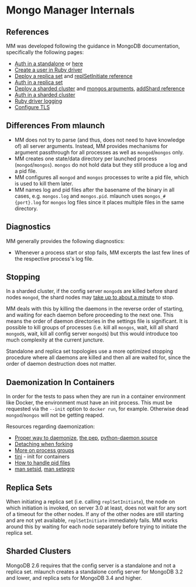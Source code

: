 # Mongo Manager Internals

## References

MM was developed following the guidance in MongoDB documentation,
specifically the following pages:

- [Auth in a standalone](https://docs.mongodb.com/manual/tutorial/enable-authentication/)
or [here](https://docs.mongodb.com/guides/server/auth/)
- [Create a user in Ruby driver](https://docs.mongodb.com/ruby-driver/current/tutorials/user-management/#creating-users)
- [Deploy a replica set](https://docs.mongodb.com/manual/tutorial/deploy-replica-set/)
and [replSetInitiate reference](https://docs.mongodb.com/manual/reference/command/replSetInitiate/#dbcmd.replSetInitiate)
- [Auth in a replica set](https://docs.mongodb.com/manual/tutorial/deploy-replica-set-with-keyfile-access-control/)
- [Deploy a sharded cluster](https://docs.mongodb.com/manual/tutorial/deploy-shard-cluster/)
and [mongos arguments](https://docs.mongodb.com/manual/reference/program/mongos/#bin.mongos),
[addShard reference](https://docs.mongodb.com/manual/reference/command/addShard/#dbcmd.addShard)
- [Auth in a sharded cluster](https://docs.mongodb.com/manual/tutorial/deploy-sharded-cluster-with-keyfile-access-control/)
- [Ruby driver logging](https://docs.mongodb.com/ruby-driver/current/tutorials/ruby-driver-create-client/#logging)
- [Configure TLS](https://docs.mongodb.com/manual/tutorial/configure-ssl/)

## Differences From mlaunch

- MM does not try to parse (and thus, does not need to have knowledge of)
all server arguments. Instead, MM provides mechanisms for argument passthrough
for all processes as well as `mongod`/`mongos` only.
- MM creates one state/data directory per launched process (`mongod`/`mongos`).
`mongos` do not hold data but they still produce a log and a pid file.
- MM configures all `mongod` and `mongos` processes to write a pid file,
which is used to kill them later.
- MM names log and pid files after the basename of the binary in all cases,
e.g. `mongos.log` and `mongos.pid`. mlaunch uses `mongos_#{port}.log` for
`mongos` log files since it places multiple files in the same directory.

## Diagnostics

MM generally provides the following diagnostics:

- Whenever a process start or stop fails, MM excerpts the last few lines
of the respective process's log file.

## Stopping

In a sharded cluster, if the config server `mongod`s are killed before
shard nodes `mongod`, the shard nodes may [take up to about
a minute](https://gist.github.com/p-mongo/bd500e1ff88cc555ef6b920d7a47c658)
to stop.

MM deals with this by killing the daemons in the reverse order of starting,
and waiting for each daemon before proceeding to the next one. This means
the order of daemon directories in the settings file is significant.
It is possible to kill groups of processes (i.e. kill all `mongos`, wait,
kill all shard `mongod`s, wait, kill all config server `mongod`s) but
this would introduce too much complexity at the current juncture.

Standalone and replica set topologies use a more optimized stopping procedure
where all daemons are killed and then all are waited for, since the order
of daemon destruction does not matter.

## Daemonization In Containers

In order for the tests to pass when they are run in a container environment
like Docker, the environment must have an init process. This must be
requested via the `--init` option to `docker run`, for example. Otherwise
dead `mongod`/`mongos` will not be getting reaped.

Resources regarding daemonization:

- [Proper way to daemonize](https://stackoverflow.com/questions/473620/how-do-you-create-a-daemon-in-python),
[the pep](https://www.python.org/dev/peps/pep-3143/),
[python-daemon source](https://pagure.io/python-daemon/blob/master/f/daemon/daemon.py)
- [Detaching when forking](https://stackoverflow.com/questions/881388/what-is-the-reason-for-performing-a-double-fork-when-creating-a-daemon)
- [More on process groups](https://unix.stackexchange.com/questions/363126/why-is-process-not-part-of-expected-process-group)
- [tini](https://github.com/krallin/tini) - init for containers
- [How to handle pid files](https://stackoverflow.com/questions/688343/reference-for-proper-handling-of-pid-file-on-unix)
- [man setsid](https://linux.die.net/man/2/setsid), [man setpgrp](https://linux.die.net/man/2/setpgrp)

## Replica Sets

When initiating a replica set (i.e. calling `replSetInitiate`), the node
on which initiation is invoked, on server 3.0 at least, does not wait for any
sort of a timeout for the other nodes. If any of the other nodes are still
starting and are not yet available, `replSetInitiate` immediately fails.
MM works around this by waiting for each node separately before trying to
initiate the replica set.

## Sharded Clusters

MongoDB 2.6 requires that the config server is a standalone and not a
replica set. mlaunch creates a standalone config server for MongoDB 3.2 and
lower, and replica sets for MongoDB 3.4 and higher.
